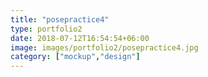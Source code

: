 ```yaml
---
title: "posepractice4"
type: portfolio2
date: 2018-07-12T16:54:54+06:00
image: images/portfolio2/posepractice4.jpg
category: ["mockup","design"]
---
```


